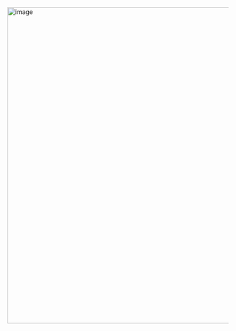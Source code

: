 <img width="960" height="720" alt="image" src="https://github.com/user-attachments/assets/bddcb326-73c5-4492-b9cf-95978f24971e" />
